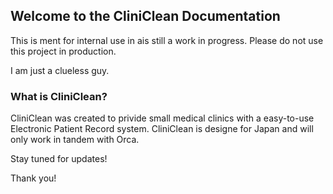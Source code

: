 ## Welcome to the CliniClean Documentation

This is ment for internal use in ais still a work in progress.
Please do not use this project in production.

I am just a clueless guy.

### What is CliniClean?

CliniClean was created to privide small medical clinics with a easy-to-use Electronic Patient Record system.
CliniClean is designe for Japan and will only work in tandem with Orca.

Stay tuned for updates!

Thank you!

